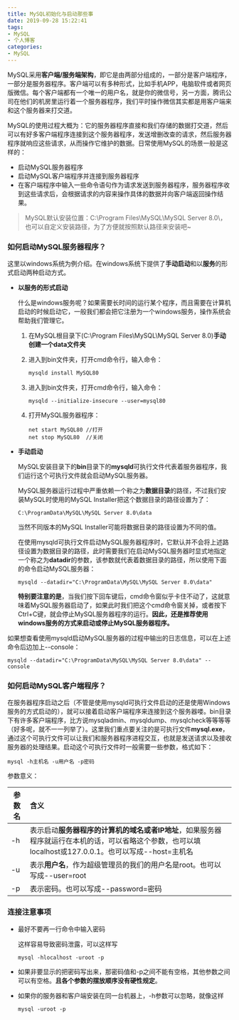 ```yaml
---
title: MySQL初始化与启动那些事
date: 2019-09-28 15:22:41
tags:
- MySQL
- 个人博客
categories:
- MySQL
---
```


​		MySQL采用**客户端/服务端架构**，即它是由两部分组成的，一部分是客户端程序，一部分是服务器程序。客户端可以有多种形式，比如手机APP，电脑软件或者网页版微信。每个客户端都有一个唯一的用户名，就是你的微信号，另一方面，腾讯公司在他们的机房里运行着一个服务器程序，我们平时操作微信其实都是用客户端来和这个服务器来打交道。

​		MySQL的使用过程大概为：它的服务器程序直接和我们存储的数据打交道，然后可以有好多客户端程序连接到这个服务器程序，发送增删改查的请求，然后服务器程序就响应这些请求，从而操作它维护的数据。日常使用MySQL的场景一般是这样的：

- 启动MySQL服务器程序
- 启动MySQL客户端程序并连接到服务器程序
- 在客户端程序中输入一些命令语句作为请求发送到服务器程序，服务器程序收到这些请求后，会根据请求的内容来操作具体的数据并向客户端返回操作结果。

> MySQL默认安装位置：C:\Program Files\MySQL\MySQL Server 8.0\，也可以自定义安装路径，为了方便就按照默认路径来安装吧~



### 如何启动MySQL服务器程序？

​		这里以windows系统为例介绍。在windows系统下提供了**手动启动**和以**服务**的形式启动两种启动方式。

- **以服务的形式启动**

  ​		什么是windows服务呢？如果需要长时间的运行某个程序，而且需要在计算机启动的时候启动它，一般我们都会把它注册为一个windows服务，操作系统会帮助我们管理它。

  1. 在MySQL根目录下(C:\Program Files\MySQL\MySQL Server 8.0)**手动创建一个data文件夹**

  2. 进入到bin文件夹，打开cmd命令行，输入命令：

     ```sql
     mysqld install MySQL80
     ```

  3. 进入到bin文件夹，打开cmd命令行，输入命令：

     ```
     mysqld --initialize-insecure --user=mysql80
     ```

  4. 打开MySQL服务器程序：

     ```
     net start MySQL80 //打开
     net stop MySQL80  //关闭
     ```

- **手动启动**

  ​		MySQL安装目录下的**bin**目录下的**mysqld**可执行文件代表着服务器程序，我们运行这个可执行文件就会启动MySQL服务器。

  ​		MySQL服务器运行过程中严重依赖一个称之为**数据目录**的路径，不过我们安装MySQL时使用的MySQL Installer把这个数据目录的路径设置为了：

  ```
  C:\ProgramData\MySQL\MySQL Server 8.0\data
  ```

  当然不同版本的MySQL Installer可能将数据目录的路径设置为不同的值。

  ​		在使用mysqld可执行文件启动MySQL服务器程序时，它默认并不会将上述路径设置为数据目录的路径，此时需要我们在启动MySQL服务器时显式地指定一个称之为**datadir**的参数，该参数就代表着数据目录的路径，所以使用下面的命令启动MySQL服务器：

  ```
  mysqld --datadir="C:\ProgramData\MySQL\MySQL Server 8.0\data"
  ```

  **特别要注意的是**，当我们按下回车键后，cmd命令窗似乎卡住不动了，这就意味着MySQL服务器启动了，如果此时我们把这个cmd命令窗关掉，或者按下Ctrl+C键，就会停止MySQL服务器程序的运行。**因此，还是推荐使用windows服务的方式来启动或停止MySQL服务器程序。**



​		如果想查看使用mysqld启动MySQL服务器的过程中输出的日志信息，可以在上述命令后边加上--console：

```
mysqld --datadir="C:\ProgramData\MySQL\MySQL Server 8.0\data" --console
```



### 如何启动MySQL客户端程序？

​		在服务器程序启动之后（不管是使用mysqld可执行文件启动的还是使用Windows服务的方式启动的），就可以接着启动客户端程序来连接到这个服务器喽。bin目录下有许多客户端程序，比方说mysqladmin、mysqldump、mysqlcheck等等等等（好多呢，就不一一列举了）。这里我们重点要关注的是可执行文件**mysql.exe**，通过这个可执行文件可以让我们和服务器程序进程交互，也就是发送请求以及接收服务器的处理结果。启动这个可执行文件时一般需要一些参数，格式如下：

```
mysql -h主机名 -u用户名 -p密码
```

参数意义：

| 参数名 | 含义                                                         |
| ------ | :----------------------------------------------------------- |
| -h     | 表示启动**服务器程序的计算机的域名或者IP地址**，如果服务器程序就运行在本机的话，可以省略这个参数，也可以填localhost或127.0.0.1。也可以写成--host=主机名 |
| -u     | 表示**用户名**，作为超级管理员的我们的用户名是root。也可以写成--user=root |
| -p     | 表示密码。也可以写成--password=密码                          |



### 连接注意事项

- 最好不要再一行命令中输入密码

  这样容易导致密码泄露，可以这样写

  ```
  mysql -hlocalhost -uroot -p
  ```

- 如果非要显示的把密码写出来，那密码值和-p之间不能有空格，其他参数之间可以有空格。**且各个参数的摆放顺序没有硬性规定**。

- 如果你的服务器和客户端安装在同一台机器上，-h参数可以忽略，就像这样

  ```
  mysql -uroot -p
  ```

  